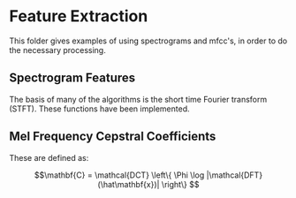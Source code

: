 # Feature Extraction

This folder gives examples of using spectrograms and mfcc's, in order to do the necessary processing.

## Spectrogram Features
The basis of many of the algorithms is the short time Fourier transform (STFT). These functions have been implemented.

## Mel Frequency Cepstral Coefficients
These are defined as:

$$\mathbf{C} = \mathcal{DCT} \left\{ \Phi \log |\mathcal{DFT}(\hat\mathbf{x})|   \right\} $$

